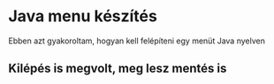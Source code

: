 # Java menu készítés

Ebben azt gyakoroltam, hogyan kell felépíteni egy menüt Java nyelven

## Kilépés is megvolt, meg lesz mentés is
